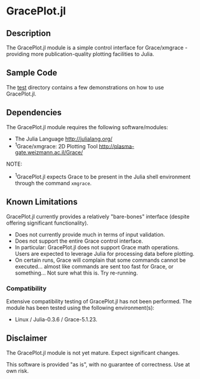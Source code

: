 # GracePlot.jl

## Description

The GracePlot.jl module is a simple control interface for Grace/xmgrace - providing more publication-quality plotting facilities to Julia.

## Sample Code

The [test](test/) directory contains a few demonstrations on how to use GracePlot.jl.

## Dependencies

The GracePlot.jl module requires the following software/modules:

 - The Julia Language <http://julialang.org/>
 - <sup>1</sup>Grace/xmgrace: 2D Plotting Tool <http://plasma-gate.weizmann.ac.il/Grace/>

NOTE:

 - <sup>1</sup>GracePlot.jl expects Grace to be present in the Julia shell environment through the command `xmgrace`.

## Known Limitations

GracePlot.jl currently provides a relatively "bare-bones" interface (despite offering significant functionality).

 - Does not currently provide much in terms of input validation.
 - Does not support the entire Grace control interface.
  - In particular: GracePlot.jl does not support Grace math operations.  Users are expected to leverage Julia for processing data before plotting.
 - On certain runs, Grace will complain that some commands cannot be executed... almost like commands are sent too fast for Grace, or something...  Not sure what this is.  Try re-running.

### Compatibility

Extensive compatibility testing of GracePlot.jl has not been performed.  The module has been tested using the following environment(s):

 - Linux / Julia-0.3.6 / Grace-5.1.23.

## Disclaimer

The GracePlot.jl module is not yet mature.  Expect significant changes.

This software is provided "as is", with no guarantee of correctness.  Use at own risk.
